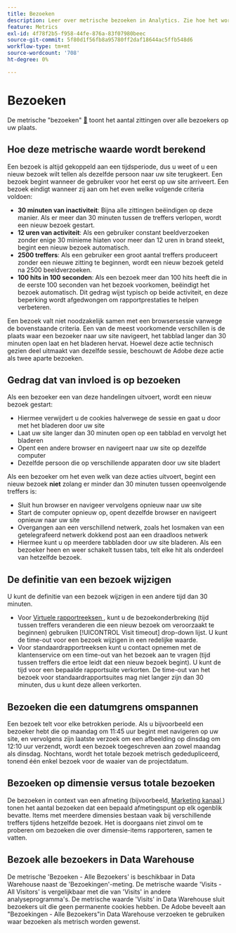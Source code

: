 ```yaml
---
title: Bezoeken
description: Leer over metrische bezoeken in Analytics. Zie hoe het wordt berekend, het gedrag dat het beïnvloedt, hoe te om zijn definitie te veranderen, en meer.
feature: Metrics
exl-id: 4f78f2b5-f958-44fe-876a-83f07980beec
source-git-commit: 5f80d1f56fb8a95780ff2daf18644ac5ffb548d6
workflow-type: tm+mt
source-wordcount: '708'
ht-degree: 0%

---
```


# Bezoeken

De metrische &quot;bezoeken&quot; [&#128279;](overview.md) toont het aantal zittingen over alle bezoekers op uw plaats.

## Hoe deze metrische waarde wordt berekend

Een bezoek is altijd gekoppeld aan een tijdsperiode, dus u weet of u een nieuw bezoek wilt tellen als dezelfde persoon naar uw site terugkeert. Een bezoek begint wanneer de gebruiker voor het eerst op uw site arriveert. Een bezoek eindigt wanneer zij aan om het even welke volgende criteria voldoen:

* **30 minuten van inactiviteit**: Bijna alle zittingen beëindigen op deze manier. Als er meer dan 30 minuten tussen de treffers verlopen, wordt een nieuw bezoek gestart.
* **12 uren van activiteit**: Als een gebruiker constant beeldverzoeken zonder enige 30 minieme hiaten voor meer dan 12 uren in brand steekt, begint een nieuw bezoek automatisch.
* **2500 treffers**: Als een gebruiker een groot aantal treffers produceert zonder een nieuwe zitting te beginnen, wordt een nieuw bezoek geteld na 2500 beeldverzoeken.
* **100 hits in 100 seconden**: Als een bezoek meer dan 100 hits heeft die in de eerste 100 seconden van het bezoek voorkomen, beëindigt het bezoek automatisch. Dit gedrag wijst typisch op beide activiteit, en deze beperking wordt afgedwongen om rapportprestaties te helpen verbeteren.

Een bezoek valt niet noodzakelijk samen met een browsersessie vanwege de bovenstaande criteria. Een van de meest voorkomende verschillen is de plaats waar een bezoeker naar uw site navigeert, het tabblad langer dan 30 minuten open laat en het bladeren hervat. Hoewel deze actie technisch gezien deel uitmaakt van dezelfde sessie, beschouwt de Adobe deze actie als twee aparte bezoeken.

## Gedrag dat van invloed is op bezoeken

Als een bezoeker een van deze handelingen uitvoert, wordt een nieuw bezoek gestart:

* Hiermee verwijdert u de cookies halverwege de sessie en gaat u door met het bladeren door uw site
* Laat uw site langer dan 30 minuten open op een tabblad en vervolgt het bladeren
* Opent een andere browser en navigeert naar uw site op dezelfde computer
* Dezelfde persoon die op verschillende apparaten door uw site bladert

Als een bezoeker om het even welk van deze acties uitvoert, begint een nieuw bezoek **niet** zolang er minder dan 30 minuten tussen opeenvolgende treffers is:

* Sluit hun browser en navigeer vervolgens opnieuw naar uw site
* Start de computer opnieuw op, opent dezelfde browser en navigeert opnieuw naar uw site
* Overgangen aan een verschillend netwerk, zoals het losmaken van een getelegrafeerd netwerk dokkend post aan een draadloos netwerk
* Hiermee kunt u op meerdere tabbladen door uw site bladeren. Als een bezoeker heen en weer schakelt tussen tabs, telt elke hit als onderdeel van hetzelfde bezoek.

## De definitie van een bezoek wijzigen

U kunt de definitie van een bezoek wijzigen in een andere tijd dan 30 minuten.

* Voor [ Virtuele rapportreeksen ](../vrs/vrs-about.md), kunt u de bezoekonderbreking (tijd tussen treffers veranderen die een nieuw bezoek om veroorzaakt te beginnen) gebruiken [!UICONTROL Visit timeout] drop-down lijst. U kunt de time-out voor een bezoek wijzigen in een redelijke waarde.
* Voor standaardrapportreeksen kunt u contact opnemen met de klantenservice om een time-out van het bezoek aan te vragen (tijd tussen treffers die ertoe leidt dat een nieuw bezoek begint). U kunt de tijd voor een bepaalde rapportsuite verkorten. De time-out van het bezoek voor standaardrapportsuites mag niet langer zijn dan 30 minuten, dus u kunt deze alleen verkorten.

## Bezoeken die een datumgrens omspannen

Een bezoek telt voor elke betrokken periode. Als u bijvoorbeeld een bezoeker hebt die op maandag om 11:45 uur begint met navigeren op uw site, en vervolgens zijn laatste verzoek om een afbeelding op dinsdag om 12:10 uur verzendt, wordt een bezoek toegeschreven aan zowel maandag als dinsdag. Nochtans, wordt het totale bezoek metrisch gededupliceerd, tonend één enkel bezoek voor de waaier van de projectdatum.

## Bezoeken op dimensie versus totale bezoeken

De bezoeken in context van een afmeting (bijvoorbeeld, [ Marketing kanaal ](../dimensions/marketing-channel.md)) tonen het aantal bezoeken dat een bepaald afmetingspunt op elk ogenblik bevatte. Items met meerdere dimensies bestaan vaak bij verschillende treffers tijdens hetzelfde bezoek. Het is doorgaans niet zinvol om te proberen om bezoeken die over dimensie-items rapporteren, samen te vatten.

## Bezoek alle bezoekers in Data Warehouse

De metrische &#39;Bezoeken - Alle Bezoekers&#39; is beschikbaar in Data Warehouse naast de &#39;Bezoekingen&#39;-meting. De metrische waarde &#39;Visits - All Visitors&#39; is vergelijkbaar met die van &#39;Visits&#39; in andere analyseprogramma&#39;s. De metrische waarde &#39;Visits&#39; in Data Warehouse sluit bezoekers uit die geen permanente cookies hebben. De Adobe beveelt aan &quot;Bezoekingen - Alle Bezoekers&quot;in Data Warehouse verzoeken te gebruiken waar bezoeken als metrisch worden gewenst.
